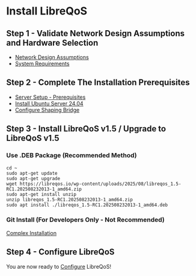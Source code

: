 # Install LibreQoS

## Step 1 - Validate Network Design Assumptions and Hardware Selection

- [Network Design Assumptions](design.md)
- [System Requirements](requirements.md)

## Step 2 - Complete The Installation Prerequisites

- [Server Setup - Prerequisites](prereq.md)
- [Install Ubuntu Server 24.04](ubuntu-server.md)
- [Configure Shaping Bridge](bridge.md)

## Step 3 - Install LibreQoS v1.5 / Upgrade to LibreQoS v1.5

### Use .DEB Package (Recommended Method)

```
cd ~
sudo apt-get update
sudo apt-get upgrade
wget https://libreqos.io/wp-content/uploads/2025/08/libreqos_1.5-RC1.202508232013-1_amd64.zip
sudo apt-get install unzip
unzip libreqos_1.5-RC1.202508232013-1_amd64.zip
sudo apt install ./libreqos_1.5-RC1.202508232013-1_amd64.deb
```

### Git Install (For Developers Only - Not Recommended)

[Complex Installation](git-install.md)

## Step 4 - Configure LibreQoS

You are now ready to [Configure](configuration.md) LibreQoS!
